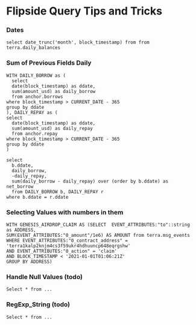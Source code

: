 # Flipside Query Tips and Tricks

### Dates

```
select date_trunc('month', block_timestamp) from from terra.daily_balances
```

### Sum of Previous Fields Daily

```
WITH DAILY_BORROW as (
  select 
  date(block_timestamp) as ddate,
  sum(amount_usd) as daily_borrow
  from anchor.borrows
where block_timestamp > CURRENT_DATE - 365
group by ddate
), DAILY_REPAY as (
select 
  date(block_timestamp) as ddate,
  sum(amount_usd) as daily_repay
  from anchor.repay
where block_timestamp > CURRENT_DATE - 365
group by ddate
)

select 
  b.ddate,
  daily_borrow,
  -daily_repay,
  sum(daily_borrow - daily_repay) over (order by b.ddate) as net_borrow
  from DAILY_BORROW b, DAILY_REPAY r
where b.ddate = r.ddate
```

### Selecting Values with numbers in them

```
WITH GENESIS_AIRDROP_CLAIM AS (SELECT  EVENT_ATTRIBUTES:"to"::string as ADDRESS,  
SUM(EVENT_ATTRIBUTES:"0_amount"/1e6) AS AMOUNT from terra.msg_events
WHERE EVENT_ATTRIBUTES:"0_contract_address" = 'terra1kalp2knjm4cs3f59ukr4hdhuuncp648eqrgshw'
AND EVENT_ATTRIBUTES:"0_action" = 'claim'
AND BLOCK_TIMESTAMP < '2021-01-01T01:06:21Z'
GROUP BY ADDRESS)
```

### Handle Null Values (todo)

```
Select * from ...
```

### RegExp\_String (todo)

```
Select * from ...
```
